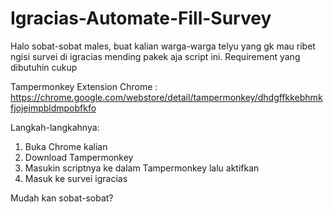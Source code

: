# Igracias-Automate-Fill-Survey

Halo sobat-sobat males, buat kalian warga-warga telyu yang gk mau ribet ngisi survei di igracias mending pakek aja script ini. Requirement yang dibutuhin cukup

Tampermonkey Extension Chrome : https://chrome.google.com/webstore/detail/tampermonkey/dhdgffkkebhmkfjojejmpbldmpobfkfo

Langkah-langkahnya:

1. Buka Chrome kalian
2. Download Tampermonkey 
3. Masukin scriptnya ke dalam Tampermonkey lalu aktifkan
4. Masuk ke survei igracias

Mudah kan sobat-sobat?
